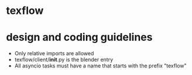 # texflow


# design and coding guidelines

* Only relative imports are allowed
* texflow/client/__init__.py is the blender entry
* All asyncio tasks must have a name that starts with the prefix "texflow"

